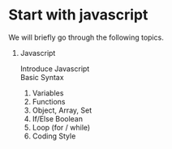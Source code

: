 # Start with javascript

We will briefly go through the following topics.

1. Javascript

   Introduce Javascript  
   Basic Syntax

   1. Variables
   2. Functions
   3. Object, Array, Set
   4. If/Else Boolean
   5. Loop \(for / while\)
   6. Coding Style





